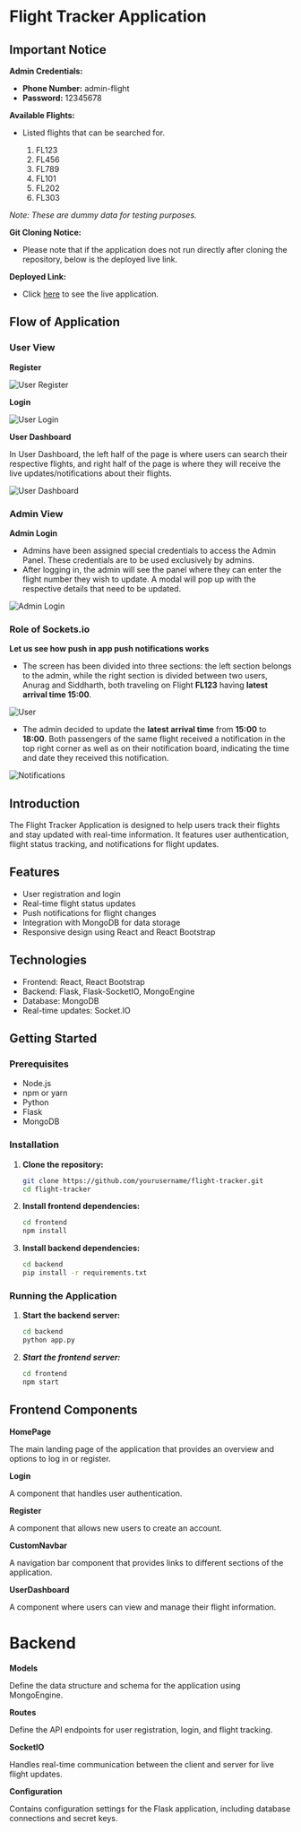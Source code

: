 # Flight Tracker Application
## Important Notice

**Admin Credentials:**
- **Phone Number:** admin-flight
- **Password:** 12345678

**Available Flights:**
- Listed flights that can be searched for.

    1. FL123
    2. FL456
    3. FL789
    4. FL101
    5. FL202
    6. FL303

*Note: These are dummy data for testing purposes.*

**Git Cloning Notice:**
- Please note that if the application does not run directly after cloning the repository, below is the deployed live link.

**Deployed Link:**
- Click [here](https://flights-notif.netlify.app/) to see the live application.
## Flow of Application

### User View
**Register**

![User Register](https://i.imgur.com/O8cagWN.png)


**Login**

![User Login](https://i.imgur.com/vGbRgCe.png)

**User Dashboard**

In User Dashboard, the left half of the page is where users can search their respective flights, and right half of the page is where they will receive the live updates/notifications about their flights.

![User Dashboard](https://i.imgur.com/W4BPwQo.png)

### Admin View
**Admin Login**

- Admins have been assigned special credentials to access the Admin Panel. These credentials are to be used exclusively by admins.
- After logging in, the admin will see the panel where they can enter the flight number they wish to update. A modal will pop up with the respective details that need to be updated.

![Admin Login](https://i.imgur.com/CqGDe9t.png)

### Role of Sockets.io
**Let us see how push in app push notifications works**

- The screen has been divided into three sections: the left section belongs to the admin, while the right section is divided between two users, Anurag and Siddharth, both traveling on Flight **FL123** having **latest arrival time 15:00**.
 
![User](https://i.imgur.com/uneROXq.png)

- The admin decided to update the **latest arrival time** from **15:00** to **18:00**. Both passengers of the same flight received a notification in the top right corner as well as on their notification board, indicating the time and date they received this notification.
 
![Notifications](https://i.imgur.com/5Xc3vMf.png)





## Introduction

The Flight Tracker Application is designed to help users track their flights and stay updated with real-time information. It features user authentication, flight status tracking, and notifications for flight updates.

## Features

- User registration and login
- Real-time flight status updates
- Push notifications for flight changes
- Integration with MongoDB for data storage
- Responsive design using React and React Bootstrap

## Technologies

- Frontend: React, React Bootstrap
- Backend: Flask, Flask-SocketIO, MongoEngine
- Database: MongoDB
- Real-time updates: Socket.IO

## Getting Started

### Prerequisites

- Node.js
- npm or yarn
- Python
- Flask
- MongoDB

### Installation

1. **Clone the repository:**
   ```bash
   git clone https://github.com/yourusername/flight-tracker.git
   cd flight-tracker
   
2. **Install frontend dependencies:**
    ```bash
    cd frontend
    npm install
3. **Install backend dependencies:**
   
    ```bash
   cd backend
   pip install -r requirements.txt
   
### Running the Application
1. **Start the backend server:**
    ```bash
    cd backend
    python app.py
2. ***Start the frontend server:***
    ```bash
    cd frontend
    npm start
    
## Frontend Components
**HomePage**

The main landing page of the application that provides an overview and options to log in or register.

**Login**

A component that handles user authentication.

**Register**

A component that allows new users to create an account.

**CustomNavbar**

A navigation bar component that provides links to different sections of the application.

**UserDashboard**

A component where users can view and manage their flight information.

# Backend

**Models**

Define the data structure and schema for the application using MongoEngine.

**Routes**

Define the API endpoints for user registration, login, and flight tracking.

**SocketIO**

Handles real-time communication between the client and server for live flight updates.

**Configuration**

Contains configuration settings for the Flask application, including database connections and secret keys.

